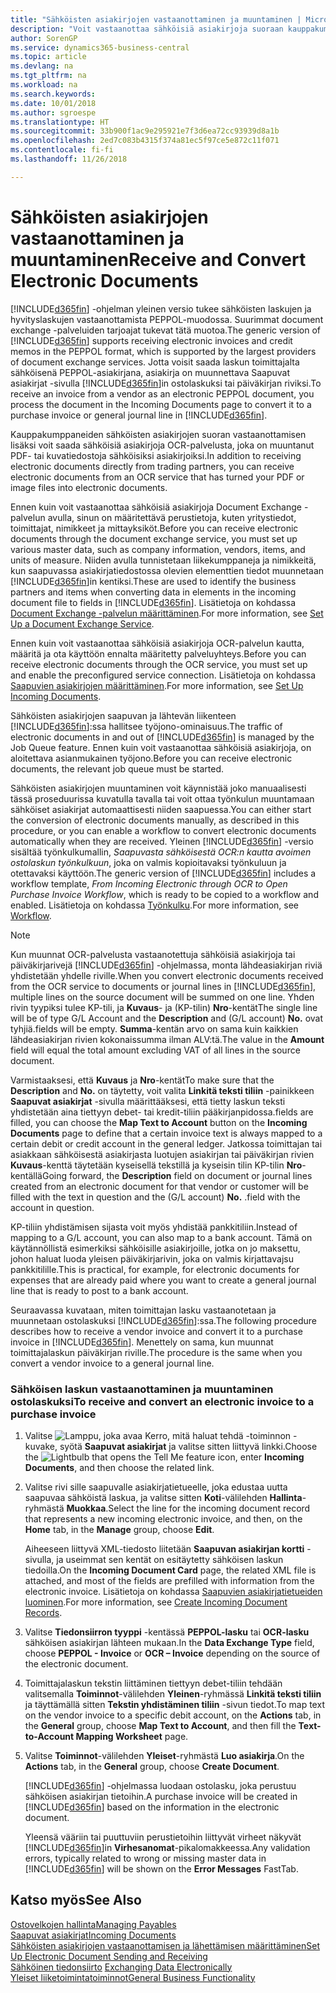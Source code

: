 ```yaml
---
title: "Sähköisten asiakirjojen vastaanottaminen ja muuntaminen | Microsoft Docs"
description: "Voit vastaanottaa sähköisiä asiakirjoja suoraan kauppakumppaneilta tai OCR-palvelusta."
author: SorenGP
ms.service: dynamics365-business-central
ms.topic: article
ms.devlang: na
ms.tgt_pltfrm: na
ms.workload: na
ms.search.keywords: 
ms.date: 10/01/2018
ms.author: sgroespe
ms.translationtype: HT
ms.sourcegitcommit: 33b900f1ac9e295921e7f3d6ea72cc93939d8a1b
ms.openlocfilehash: 2ed7c083b4315f374a81ec5f97ce5e872c11f071
ms.contentlocale: fi-fi
ms.lasthandoff: 11/26/2018

---
```

# <a name="receive-and-convert-electronic-documents"></a><span data-ttu-id="0f4ef-103">Sähköisten asiakirjojen vastaanottaminen ja muuntaminen</span><span class="sxs-lookup"><span data-stu-id="0f4ef-103">Receive and Convert Electronic Documents</span></span>
<span data-ttu-id="0f4ef-104">[!INCLUDE[d365fin](includes/d365fin_md.md)] -ohjelman yleinen versio tukee sähköisten laskujen ja hyvityslaskujen vastaanottamista PEPPOL-muodossa. Suurimmat document exchange -palveluiden tarjoajat tukevat tätä muotoa.</span><span class="sxs-lookup"><span data-stu-id="0f4ef-104">The generic version of [!INCLUDE[d365fin](includes/d365fin_md.md)] supports receiving electronic invoices and credit memos in the PEPPOL format, which is supported by the largest providers of document exchange services.</span></span> <span data-ttu-id="0f4ef-105">Jotta voisit saada laskun toimittajalta sähköisenä PEPPOL-asiakirjana, asiakirja on muunnettava Saapuvat asiakirjat -sivulla [!INCLUDE[d365fin](includes/d365fin_md.md)]in ostolaskuksi tai päiväkirjan riviksi.</span><span class="sxs-lookup"><span data-stu-id="0f4ef-105">To receive an invoice from a vendor as an electronic PEPPOL document, you process the document in the Incoming Documents page to convert it to a purchase invoice or general journal line in [!INCLUDE[d365fin](includes/d365fin_md.md)].</span></span>

 <span data-ttu-id="0f4ef-106">Kauppakumppaneiden sähköisten asiakirjojen suoran vastaanottamisen lisäksi voit saada sähköisiä asiakirjoja OCR-palvelusta, joka on muuntanut PDF- tai kuvatiedostoja sähköisiksi asiakirjoiksi.</span><span class="sxs-lookup"><span data-stu-id="0f4ef-106">In addition to receiving electronic documents directly from trading partners, you can receive electronic documents from an OCR service that has turned your PDF or image files into electronic documents.</span></span>  

 <span data-ttu-id="0f4ef-107">Ennen kuin voit vastaanottaa sähköisiä asiakirjoja Document Exchange -palvelun avulla, sinun on määritettävä perustietoja, kuten yritystiedot, toimittajat, nimikkeet ja mittayksiköt.</span><span class="sxs-lookup"><span data-stu-id="0f4ef-107">Before you can receive electronic documents through the document exchange service, you must set up various master data, such as company information, vendors, items, and units of measure.</span></span> <span data-ttu-id="0f4ef-108">Niiden avulla tunnistetaan liikekumppaneja ja nimikkeitä, kun saapuvassa asiakirjatiedostossa olevien elementtien tiedot muunnetaan [!INCLUDE[d365fin](includes/d365fin_md.md)]in kentiksi.</span><span class="sxs-lookup"><span data-stu-id="0f4ef-108">These are used to identify the business partners and items when converting data in elements in the incoming document file to fields in [!INCLUDE[d365fin](includes/d365fin_md.md)].</span></span> <span data-ttu-id="0f4ef-109">Lisätietoja on kohdassa [Document Exchange -palvelun määrittäminen](across-how-to-set-up-a-document-exchange-service.md).</span><span class="sxs-lookup"><span data-stu-id="0f4ef-109">For more information, see [Set Up a Document Exchange Service](across-how-to-set-up-a-document-exchange-service.md).</span></span>  

 <span data-ttu-id="0f4ef-110">Ennen kuin voit vastaanottaa sähköisiä asiakirjoja OCR-palvelun kautta, määritä ja ota käyttöön ennalta määritetty palveluyhteys.</span><span class="sxs-lookup"><span data-stu-id="0f4ef-110">Before you can receive electronic documents through the OCR service, you must set up and enable the preconfigured service connection.</span></span> <span data-ttu-id="0f4ef-111">Lisätietoja on kohdassa [Saapuvien asiakirjojen määrittäminen](across-how-setup-income-documents.md).</span><span class="sxs-lookup"><span data-stu-id="0f4ef-111">For more information, see [Set Up Incoming Documents](across-how-setup-income-documents.md).</span></span>  

 <span data-ttu-id="0f4ef-112">Sähköisten asiakirjojen saapuvan ja lähtevän liikenteen [!INCLUDE[d365fin](includes/d365fin_md.md)]:ssa hallitsee työjono-ominaisuus.</span><span class="sxs-lookup"><span data-stu-id="0f4ef-112">The traffic of electronic documents in and out of [!INCLUDE[d365fin](includes/d365fin_md.md)] is managed by the Job Queue feature.</span></span> <span data-ttu-id="0f4ef-113">Ennen kuin voit vastaanottaa sähköisiä asiakirjoja, on aloitettava asianmukainen työjono.</span><span class="sxs-lookup"><span data-stu-id="0f4ef-113">Before you can receive electronic documents, the relevant job queue must be started.</span></span>  

 <span data-ttu-id="0f4ef-114">Sähköisten asiakirjojen muuntaminen voit käynnistää joko manuaalisesti tässä proseduurissa kuvatulla tavalla tai voit ottaa työnkulun muuntamaan sähköiset asiakirjat automaattisesti niiden saapuessa.</span><span class="sxs-lookup"><span data-stu-id="0f4ef-114">You can either start the conversion of electronic documents manually, as described in this procedure, or you can enable a workflow to convert electronic documents automatically when they are received.</span></span> <span data-ttu-id="0f4ef-115">Yleinen [!INCLUDE[d365fin](includes/d365fin_md.md)] -versio sisältää työnkulkumallin, *Saapuvasta sähköisestä OCR:n kautta avoimen ostolaskun työnkulkuun*, joka on valmis kopioitavaksi työnkuluun ja otettavaksi käyttöön.</span><span class="sxs-lookup"><span data-stu-id="0f4ef-115">The generic version of [!INCLUDE[d365fin](includes/d365fin_md.md)] includes a workflow template, *From Incoming Electronic through OCR to Open Purchase Invoice Workflow*, which is ready to be copied to a workflow and enabled.</span></span> <span data-ttu-id="0f4ef-116">Lisätietoja on kohdassa [Työnkulku](across-workflow.md).</span><span class="sxs-lookup"><span data-stu-id="0f4ef-116">For more information, see [Workflow](across-workflow.md).</span></span>  

> [!NOTE]  
>  <span data-ttu-id="0f4ef-117">Kun muunnat OCR-palvelusta vastaanotettuja sähköisiä asiakirjoja tai päiväkirjarivejä [!INCLUDE[d365fin](includes/d365fin_md.md)] -ohjelmassa, monta lähdeasiakirjan riviä yhdistetään yhdelle riville.</span><span class="sxs-lookup"><span data-stu-id="0f4ef-117">When you convert electronic documents received from the OCR service to documents or journal lines in [!INCLUDE[d365fin](includes/d365fin_md.md)], multiple lines on the source document will be summed on one line.</span></span> <span data-ttu-id="0f4ef-118">Yhden rivin tyypiksi tulee KP-tili, ja **Kuvaus**- ja (KP-tilin) **Nro**-kentät</span><span class="sxs-lookup"><span data-stu-id="0f4ef-118">The single line will be of type G/L Account and the **Description** and (G/L account) **No.**</span></span> <span data-ttu-id="0f4ef-119">ovat tyhjiä.</span><span class="sxs-lookup"><span data-stu-id="0f4ef-119">fields will be empty.</span></span> <span data-ttu-id="0f4ef-120">**Summa**-kentän arvo on sama kuin kaikkien lähdeasiakirjan rivien kokonaissumma ilman ALV:tä.</span><span class="sxs-lookup"><span data-stu-id="0f4ef-120">The value in the **Amount** field will equal the total amount excluding VAT of all lines in the source document.</span></span>  
>   
>  <span data-ttu-id="0f4ef-121">Varmistaaksesi, että **Kuvaus** ja **Nro**-kentät</span><span class="sxs-lookup"><span data-stu-id="0f4ef-121">To make sure that the **Description** and **No.**</span></span> <span data-ttu-id="0f4ef-122">on täytetty, voit valita **Linkitä teksti tiliin** -painikkeen **Saapuvat asiakirjat** -sivulla määrittääksesi, että tietty laskun teksti yhdistetään aina tiettyyn debet- tai kredit-tiliin pääkirjanpidossa.</span><span class="sxs-lookup"><span data-stu-id="0f4ef-122">fields are filled, you can choose the **Map Text to Account** button on the **Incoming Documents** page to define that a certain invoice text is always mapped to a certain debit or credit account in the general ledger.</span></span> <span data-ttu-id="0f4ef-123">Jatkossa toimittajan tai asiakkaan sähköisestä asiakirjasta luotujen asiakirjan tai päiväkirjan rivien **Kuvaus**-kenttä täytetään kyseisellä tekstillä ja kyseisin tilin KP-tilin **Nro**-kentällä</span><span class="sxs-lookup"><span data-stu-id="0f4ef-123">Going forward, the **Description** field on document or journal lines created from an electronic document for that vendor or customer will be filled with the text in question and the (G/L account) **No.**</span></span> <span data-ttu-id="0f4ef-124">.</span><span class="sxs-lookup"><span data-stu-id="0f4ef-124">field with the account in question.</span></span>  
>   
>  <span data-ttu-id="0f4ef-125">KP-tiliin yhdistämisen sijasta voit myös yhdistää pankkitiliin.</span><span class="sxs-lookup"><span data-stu-id="0f4ef-125">Instead of mapping to a G/L account, you can also map to a bank account.</span></span> <span data-ttu-id="0f4ef-126">Tämä on käytännöllistä esimerkiksi sähköisille asiakirjoille, jotka on jo maksettu, johon haluat luoda yleisen päiväkirjarivin, joka on valmis kirjattavajsu pankkitilille.</span><span class="sxs-lookup"><span data-stu-id="0f4ef-126">This is practical, for example, for electronic documents for expenses that are already paid where you want to create a general journal line that is ready to post to a bank account.</span></span>  

 <span data-ttu-id="0f4ef-127">Seuraavassa kuvataan, miten toimittajan lasku vastaanotetaan ja muunnetaan ostolaskuksi [!INCLUDE[d365fin](includes/d365fin_md.md)]:ssa.</span><span class="sxs-lookup"><span data-stu-id="0f4ef-127">The following procedure describes how to receive a vendor invoice and convert it to a purchase invoice in [!INCLUDE[d365fin](includes/d365fin_md.md)].</span></span> <span data-ttu-id="0f4ef-128">Menettely on sama, kun muunnat toimittajalaskun päiväkirjan riville.</span><span class="sxs-lookup"><span data-stu-id="0f4ef-128">The procedure is the same when you convert a vendor invoice to a general journal line.</span></span>  

### <a name="to-receive-and-convert-an-electronic-invoice-to-a-purchase-invoice"></a><span data-ttu-id="0f4ef-129">Sähköisen laskun vastaanottaminen ja muuntaminen ostolaskuksi</span><span class="sxs-lookup"><span data-stu-id="0f4ef-129">To receive and convert an electronic invoice to a purchase invoice</span></span>  

1.  <span data-ttu-id="0f4ef-130">Valitse ![Lamppu, joka avaa Kerro, mitä haluat tehdä -toiminnon](media/ui-search/search_small.png "Kerro, mitä haluat tehdä") -kuvake, syötä **Saapuvat asiakirjat** ja valitse sitten liittyvä linkki.</span><span class="sxs-lookup"><span data-stu-id="0f4ef-130">Choose the ![Lightbulb that opens the Tell Me feature](media/ui-search/search_small.png "Tell me what you want to do") icon, enter **Incoming Documents**, and then choose the related link.</span></span>  

2.  <span data-ttu-id="0f4ef-131">Valitse rivi sille saapuvalle asiakirjatietueelle, joka edustaa uutta saapuvaa sähköistä laskua, ja valitse sitten **Koti**-välilehden **Hallinta**-ryhmästä **Muokkaa**.</span><span class="sxs-lookup"><span data-stu-id="0f4ef-131">Select the line for the incoming document record that represents a new incoming electronic invoice, and then, on the **Home** tab, in the **Manage** group, choose **Edit**.</span></span>  

     <span data-ttu-id="0f4ef-132">Aiheeseen liittyvä XML-tiedosto liitetään **Saapuvan asiakirjan kortti** -sivulla, ja useimmat sen kentät on esitäytetty sähköisen laskun tiedoilla.</span><span class="sxs-lookup"><span data-stu-id="0f4ef-132">On the **Incoming Document Card** page, the related XML file is attached, and most of the fields are prefilled with information from the electronic invoice.</span></span> <span data-ttu-id="0f4ef-133">Lisätietoja on kohdassa [Saapuvien asiakirjatietueiden luominen](across-how-create-income-document-records.md).</span><span class="sxs-lookup"><span data-stu-id="0f4ef-133">For more information, see [Create Incoming Document Records](across-how-create-income-document-records.md).</span></span>  

3.  <span data-ttu-id="0f4ef-134">Valitse **Tiedonsiirron tyyppi** -kentässä **PEPPOL-lasku** tai **OCR-lasku** sähköisen asiakirjan lähteen mukaan.</span><span class="sxs-lookup"><span data-stu-id="0f4ef-134">In the **Data Exchange Type** field, choose **PEPPOL - Invoice** or **OCR – Invoice** depending on the source of the electronic document.</span></span>  

4.  <span data-ttu-id="0f4ef-135">Toimittajalaskun tekstin liittäminen tiettyyn debet-tiliin tehdään valitsemalla **Toiminnot**-välilehden **Yleinen**-ryhmässä **Linkitä teksti tiliin** ja täyttämällä sitten **Tekstin yhdistäminen tiliin** -sivun tiedot.</span><span class="sxs-lookup"><span data-stu-id="0f4ef-135">To map text on the vendor invoice to a specific debit account, on the **Actions** tab, in the **General** group, choose **Map Text to Account**, and then fill the **Text-to-Account Mapping Worksheet** page.</span></span>  

5.  <span data-ttu-id="0f4ef-136">Valitse **Toiminnot**-välilehden **Yleiset**-ryhmästä **Luo asiakirja**.</span><span class="sxs-lookup"><span data-stu-id="0f4ef-136">On the **Actions** tab, in the **General** group, choose **Create Document**.</span></span>  

     <span data-ttu-id="0f4ef-137">[!INCLUDE[d365fin](includes/d365fin_md.md)] -ohjelmassa luodaan ostolasku, joka perustuu sähköisen asiakirjan tietoihin.</span><span class="sxs-lookup"><span data-stu-id="0f4ef-137">A purchase invoice will be created in [!INCLUDE[d365fin](includes/d365fin_md.md)] based on the information in the electronic document.</span></span>  

     <span data-ttu-id="0f4ef-138">Yleensä vääriin tai puuttuviin perustietoihin liittyvät virheet näkyvät [!INCLUDE[d365fin](includes/d365fin_md.md)]in **Virhesanomat**-pikalomakkeessa.</span><span class="sxs-lookup"><span data-stu-id="0f4ef-138">Any validation errors, typically related to wrong or missing master data in [!INCLUDE[d365fin](includes/d365fin_md.md)] will be shown on the **Error Messages** FastTab.</span></span>  

## <a name="see-also"></a><span data-ttu-id="0f4ef-139">Katso myös</span><span class="sxs-lookup"><span data-stu-id="0f4ef-139">See Also</span></span>  
[<span data-ttu-id="0f4ef-140">Ostovelkojen hallinta</span><span class="sxs-lookup"><span data-stu-id="0f4ef-140">Managing Payables</span></span>](payables-manage-payables.md)  
[<span data-ttu-id="0f4ef-141">Saapuvat asiakirjat</span><span class="sxs-lookup"><span data-stu-id="0f4ef-141">Incoming Documents</span></span>](across-income-documents.md)  
[<span data-ttu-id="0f4ef-142">Sähköisten asiakirjojen vastaanottamisen ja lähettämisen määrittäminen</span><span class="sxs-lookup"><span data-stu-id="0f4ef-142">Set Up Electronic Document Sending and Receiving</span></span>](across-how-to-set-up-electronic-document-sending-and-receiving.md)  
<span data-ttu-id="0f4ef-143">[Sähköinen tiedonsiirto](across-data-exchange.md) </span><span class="sxs-lookup"><span data-stu-id="0f4ef-143">[Exchanging Data Electronically](across-data-exchange.md) </span></span>  
[<span data-ttu-id="0f4ef-144">Yleiset liiketoimintatoiminnot</span><span class="sxs-lookup"><span data-stu-id="0f4ef-144">General Business Functionality</span></span>](ui-across-business-areas.md)  


